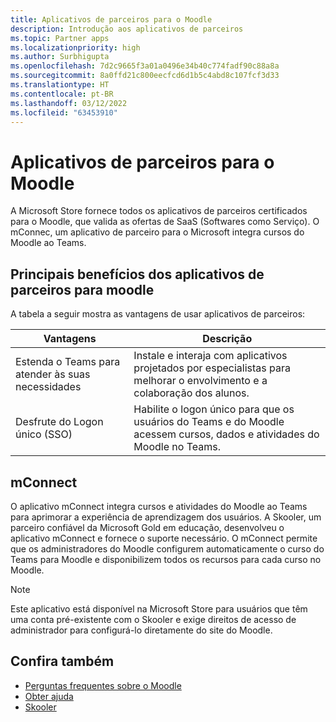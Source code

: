 ```yaml
---
title: Aplicativos de parceiros para o Moodle
description: Introdução aos aplicativos de parceiros
ms.topic: Partner apps
ms.localizationpriority: high
ms.author: Surbhigupta
ms.openlocfilehash: 7d2c9665f3a01a0496e34b40c774fadf90c88a8a
ms.sourcegitcommit: 8a0ffd21c800eecfcd6d1b5c4abd8c107fcf3d33
ms.translationtype: HT
ms.contentlocale: pt-BR
ms.lasthandoff: 03/12/2022
ms.locfileid: "63453910"
---
```

# <a name="partner-apps-for-moodle"></a>Aplicativos de parceiros para o Moodle

A Microsoft Store fornece todos os aplicativos de parceiros certificados para o Moodle, que valida as ofertas de SaaS (Softwares como Serviço). O mConnec, um aplicativo de parceiro para o Microsoft integra cursos do Moodle ao Teams.

## <a name="key-benefits-of-partner-apps-for-moodle"></a>Principais benefícios dos aplicativos de parceiros para moodle

A tabela a seguir mostra as vantagens de usar aplicativos de parceiros:

|Vantagens| Descrição|
|----------|------------|
|Estenda o Teams para atender às suas necessidades| Instale e interaja com aplicativos projetados por especialistas para melhorar o envolvimento e a colaboração dos alunos.|
|Desfrute do Logon único (SSO)| Habilite o logon único para que os usuários do Teams e do Moodle acessem cursos, dados e atividades do Moodle no Teams.|

## <a name="mconnect"></a>mConnect

O aplicativo mConnect integra cursos e atividades do Moodle ao Teams para aprimorar a experiência de aprendizagem dos usuários. A Skooler, um parceiro confiável da Microsoft Gold em educação, desenvolveu o aplicativo mConnect e fornece o suporte necessário. O mConnect permite que os administradores do Moodle configurem automaticamente o curso do Teams para Moodle e disponibilizem todos os recursos para cada curso no Moodle.

>[!NOTE]
>Este aplicativo está disponível na Microsoft Store para usuários que têm uma conta pré-existente com o Skooler e exige direitos de acesso de administrador para configurá-lo diretamente do site do Moodle.
  
<!-- Watch the following video to understand how to get started with mConnect and Teams: -->

<!-- > [!VIDEO unavailable] -->

## <a name="see-also"></a>Confira também

* [Perguntas frequentes sobre o Moodle](faqs.md)
* [Obter ajuda](getting-help.md)
* [Skooler](https://skooler.com/mconnect/how-to/)